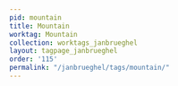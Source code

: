 ```yaml
---
pid: mountain
title: Mountain
worktag: Mountain
collection: worktags_janbrueghel
layout: tagpage_janbrueghel
order: '115'
permalink: "/janbrueghel/tags/mountain/"
---
```

